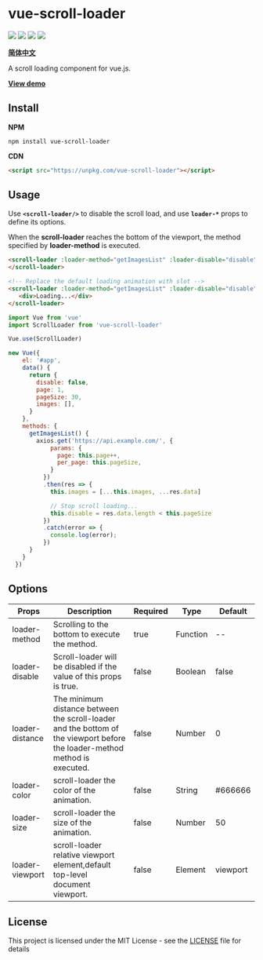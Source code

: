 # vue-scroll-loader

![](https://img.shields.io/github/license/molvqingtai/vue-scroll-loader.svg) ![](https://img.shields.io/github/size/molvqingtai/vue-scroll-loader/dist/scroll-loader.umd.min.js.svg) ![](https://img.shields.io/npm/dt/vue-scroll-loader.svg) ![](https://img.shields.io/npm/v/vue-scroll-loader.svg)

**[简体中文](https://github.com/molvqingtai/vue-scroll-loader/blob/master/README.zh-CN.md)**

A scroll loading component for vue.js.



**[View demo](https://molvqingtai.github.io/vue-scroll-loader/demo.html)**



## Install

**NPM**

```shell
npm install vue-scroll-loader
```

**CDN**

```html
<script src="https://unpkg.com/vue-scroll-loader"></script>
```



## Usage

Use **`<scroll-loader/>`** to disable the scroll load, and use **`loader-*`** props to define its options.

When the **scroll-loader** reaches the bottom of the viewport, the method specified by **loader-method** is executed.

```html
<scroll-loader :loader-method="getImagesList" :loader-disable="disable">
</scroll-loader>

<!-- Replace the default loading animation with slot -->
<scroll-loader :loader-method="getImagesList" :loader-disable="disable">
   <div>Loading...</div>
</scroll-loader>
```

```javascript
import Vue from 'vue'
import ScrollLoader from 'vue-scroll-loader'

Vue.use(ScrollLoader)

new Vue({
    el: '#app',
    data() {
      return {
        disable: false,
        page: 1,
        pageSize: 30,
        images: [],
      }
    },
    methods: {
      getImagesList() {
        axios.get('https://api.example.com/', {
            params: {
              page: this.page++,
              per_page: this.pageSize,
            }
          })
          .then(res => {
           	this.images = [...this.images, ...res.data]

            // Stop scroll loading...
            this.disable = res.data.length < this.pageSize
          })
          .catch(error => {
            console.log(error);
          })
      }
    }
  })
```



## Options

| Props           | Description                                                  | **Required** | Type     | Default  |
| --------------- | ------------------------------------------------------------ | ------------ | -------- | -------- |
| loader-method   | Scrolling to the bottom to execute the method.               | true         | Function | --       |
| loader-disable  | Scroll-loader will be disabled if the value of this props is true. | false        | Boolean  | false    |
| loader-distance | The minimum distance between the scroll-loader and the bottom of the viewport before the loader-method method is executed. | false        | Number   | 0        |
| loader-color    | scroll-loader the color of the animation.                    | false        | String   | #666666  |
| loader-size     | scroll-loader the size of the animation.                     | false        | Number   | 50       |
| loader-viewport | scroll-loader relative viewport element,default top-level document viewport. | false        | Element  | viewport |




## License

This project is licensed under the MIT License - see the [LICENSE](https://github.com/molvqingtai/vue-scroll-loader/blob/master/LICENSE) file for details
